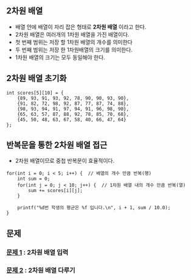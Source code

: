 ## 2차원 배열
* 배열 안에 배열이 자리 잡은 형태로 **2차원 배열** 이라고 한다. 
* 2차원 배열은 여러개의 1차원 배열을 가진 배열이다. 
* 첫 번째 범위는 저장 할 1차원 배열의 개수를 의미한다
* 두 번째 범위는 저장 한 1차원배열의 크기를 의미한다. 
* 1차원 배열의 크기는 모두 동일해야 한다. 

## 2차원 배열 초기화
```
int scores[5][10] = {
    {89, 93, 91, 93, 92, 78, 90, 90, 93, 90},
    {91, 82, 72, 98, 92, 87, 77, 87, 74, 88},
    {98, 93, 94, 91, 97, 94, 91, 96, 98, 90},
    {65, 63, 57, 87, 88, 92, 78, 85, 70, 68},
    {45, 50, 48, 63, 67, 58, 40, 66, 47, 64}
};
```

## 반복문을 통한 2차원 배열 접근
* 2차원 배열이므로 중첩 반복문이 효율적이다.

```
for(int i = 0; i < 5; i++) {  // 배열의 개수 만큼 반복(행)
    int sum = 0;
    for(int j = 0; j < 10; j++) {  // 1차원 배열 내의 개수 만큼 반복(열)
        sum += scores[i][j];
    }
    
    printf("%d번 학생의 평균은 %f 입니다.\n", i + 1, sum / 10.0);
}
```
## 문제
### [문제 1](quiz01) : 2차원 배열 입력
### [문제 2](quiz02) : 2차원 배열 다루기
